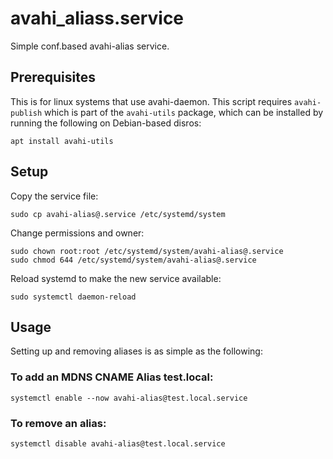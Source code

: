 # avahi_aliass.service
Simple conf.based avahi-alias service.

## Prerequisites
This is for linux systems that use avahi-daemon. This script requires `avahi-publish` which is part of the `avahi-utils` package, which can be installed by running the following on Debian-based disros:
```
apt install avahi-utils
```

## Setup

Copy the service file:
```
sudo cp avahi-alias@.service /etc/systemd/system
```
Change permissions and owner:
```
sudo chown root:root /etc/systemd/system/avahi-alias@.service
sudo chmod 644 /etc/systemd/system/avahi-alias@.service
```
Reload systemd to make the new service available:
```
sudo systemctl daemon-reload
```

## Usage
Setting up and removing aliases is as simple as the following:

### To add an MDNS CNAME Alias test.local:
```
systemctl enable --now avahi-alias@test.local.service
```

### To remove an alias:
```
systemctl disable avahi-alias@test.local.service
```
